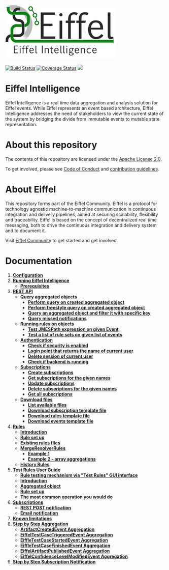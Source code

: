 <!---
   Copyright 2017-2018 Ericsson AB.
   For a full list of individual contributors, please see the commit history.

   Licensed under the Apache License, Version 2.0 (the "License");
   you may not use this file except in compliance with the License.
   You may obtain a copy of the License at

       http://www.apache.org/licenses/LICENSE-2.0

   Unless required by applicable law or agreed to in writing, software
   distributed under the License is distributed on an "AS IS" BASIS,
   WITHOUT WARRANTIES OR CONDITIONS OF ANY KIND, either express or implied.
   See the License for the specific language governing permissions and
   limitations under the License.
--->

<img src="./images/eiffel-intelligence-logo.png" alt="Eiffel Intelligence" width="350"/>

[![Build Status](https://travis-ci.org/eiffel-community/eiffel-intelligence.svg?branch=master)](https://travis-ci.org/eiffel-community/eiffel-intelligence)
[![Coverage Status](https://coveralls.io/repos/github/eiffel-community/eiffel-intelligence/badge.svg?branch=master)](https://coveralls.io/github/eiffel-community/eiffel-intelligence?branch=master)
[![](https://jitpack.io/v/eiffel-community/eiffel-intelligence.svg)](https://jitpack.io/#eiffel-community/eiffel-intelligence)

# Eiffel Intelligence
Eiffel Intelligence is a real time data aggregation and analysis solution for Eiffel events. While Eiffel represents an event based architecture, Eiffel Intelligence addresses the need of stakeholders to view the current state of the system by bridging the divide from immutable events to mutable state representation. 

# About this repository
The contents of this repository are licensed under the [Apache License 2.0](./LICENSE).

To get involved, please see [Code of Conduct](./CODE_OF_CONDUCT.md) and [contribution guidelines](./CONTRIBUTING.md).

# About Eiffel
This repository forms part of the Eiffel Community. Eiffel is a protocol for technology agnostic machine-to-machine communication in continuous integration and delivery pipelines, aimed at securing scalability, flexibility and traceability. Eiffel is based on the concept of decentralized real time messaging, both to drive the continuous integration and delivery system and to document it.

Visit [Eiffel Community](https://eiffel-community.github.io) to get started and get involved.

# Documentation

1. [**Configuration**](./wiki/Configuration.md)
1. [**Running Eiffel Intelligence**](./wiki/Running-Eiffel-Intelligence.md)
    - [**Prerequisites**](./wiki/Running-Eiffel-Intelligence.md#Prerequisites)
1. [**REST API**](./wiki/REST-API.md)
    - [**Query aggregated objects**](./wiki/Query.md)
        - [**Perform query on created aggregated object**](./wiki/Query.md#Perform-query-on-created-aggregated-object)
        - [**Perform freestyle query on created aggregated object**](./wiki/Query.md#Perform-freestyle-query-on-created-aggregated-object)
        - [**Query an aggregated object and filter it with specific key**](./wiki/Query.md#Query-an-aggregated-object-and-filter-it-with-specific-key)
        - [**Query missed notifications**](./wiki/Query.md#Query-missed-notifications)
    - [**Running rules on objects**](./wiki/Running-rules-on-objects.md)
        - [**Test JMESPath expression on given Event**](./wiki/Running-rules-on-objects.md#Test-JMESPath-expression-on-given-Event)
        - [**Test a list of rule sets on given list of events**](./wiki/Running-rules-on-objects.md#Test-a-list-of-rule-sets-on-given-list-of-events) 
    - [**Authentication**](./wiki/Authentication.md)
        - [**Check if security is enabled**](./wiki/Authentication.md#Check-if-security-is-enabled)
        - [**Login point that returns the name of current user**](./wiki/Authentication.md#Login-point-that-returns-the-name-of-current-user)
        - [**Delete session of current user**](./wiki/Authentication.md#Delete-session-of-current-user)
        - [**Check if backend is running**](./wiki/Authentication.md#Check-if-backend-is-running)
    - [**Subscriptions**](./wiki/Subscription-API.md)
        - [**Create subscriptions**](./wiki/Subscription-API.md#Create-subscriptions)
        - [**Get subscriptions for the given names**](./wiki/Subscription-API.md#Get-subscriptions-for-the-given-names)
        - [**Update subscriptions**](./wiki/Subscription-API.md#Update-subscriptions)
        - [**Delete subscriptions for the given names**](./wiki/Subscription-API.md#Delete-subscriptions-for-the-given-names)
        - [**Get all subscriptions**](./wiki/Subscription-API.md#Get-all-subscriptions)
    - [**Download files**](./wiki/Download-Files.md)
        - [**List available files**](./wiki/Download-Files.md#List-available-files)
        - [**Download subscription template file**](./wiki/Download-Files.md#Download-subscription-template-file)
        - [**Download rules template file**](./wiki/Download-Files.md#Download-rules-template-file)
        - [**Download events template file**](./wiki/Download-Files.md#Download-events-template-file)
1. [**Rules**](./wiki/Rules.md)
    - [**Introduction**](./wiki/Rules.md#Introduction)
    - [**Rule set up**](./wiki/Rules.md#Rule-set-up)
    - [**Existing rules files**](./wiki/Rules.md#Existing-rules-files)
    - [**MergeResolverRules**](./wiki/MergeResolverRules.md)
        - [**Example 1**](./wiki/MergeResolverRules.md#Example-1)   
        - [**Example 2 - array aggregations**](./wiki/MergeResolverRules.md#Example-2---array-aggregations)  
    - [**History Rules**](./wiki/History-rules.md)
1. [**Test Rules User Guide**](./wiki/TestRulesUserGuide.md)
    - [**Rule testing mechanism via "Test Rules" GUI interface**](./wiki/TestRulesUserGuide.md#Rule-testing-mechanism-via-Test-Rules-GUI-interface)
    - [**Introduction**](./wiki/TestRulesUserGuide.md#Introduction)
    - [**Aggregated object**](./wiki/TestRulesUserGuide.md#Aggregated-object)
    - [**Rule set up**](./wiki/TestRulesUserGuide.md#Rule-set-up)
    - [**The most common operation you would do**](./wiki/TestRulesUserGuide.md#The-most-common-operation-you-would-do)
1. [**Subscriptions**](./wiki/Subscriptions.md)
    - [**REST POST notification**](./wiki/REST-POST-notification.md)
    - [**Email notification**](./wiki/Email-notification.md)
1. [**Known limitations**](./wiki/Known-limitations.md)
1. [**Step by Step Aggregation**](./wiki/Step-by-Step-Aggregation.md)
    - [**ArtifactCreatedEvent Aggregation**](./wiki/ArtifactCreatedEvent-aggregation.md)
    - [**EiffelTestCaseTriggeredEvent Aggregation**](./wiki/EiffelTestCaseTriggeredEvent-Aggregation.md)
    - [**EiffleTestCaseStartedEvent Aggregation**](./wiki/EiffleTestCaseStartedEvent-aggregation.md)
    - [**EiffleTestCaseFinishedEvent Aggregation**](./wiki/EiffleTestCaseFinishedEvent-aggregation.md)
    - [**EiffelArtifactPublishedEvent Aggregation**](./wiki/EiffelArtifactPublishedEvent-Aggregation.md)
    - [**EiffelConfidenceLevelModifiedEvent Aggregation**](./wiki/EiffelConfidenceLevelModifiedEvent-Aggregation.md)
1. [**Step by Step Subscription Notification**](./wiki/Step-by-Step-Subscription-Notification.md)


